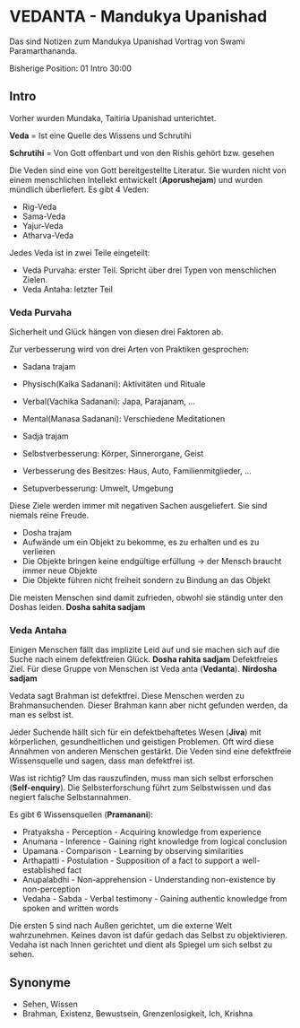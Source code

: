 # VEDANTA - Mandukya Upanishad

Das sind Notizen zum Mandukya Upanishad Vortrag von Swami Paramarthananda. 

Bisherige Position: 01 Intro 30:00 

## Intro

Vorher wurden Mundaka, Taitiria Upanishad unterichtet.

**Veda** = Ist eine Quelle des Wissens und Schrutihi

**Schrutihi** = Von Gott offenbart und von den Rishis gehört bzw. gesehen

Die Veden sind eine von Gott bereitgestellte Literatur. Sie wurden nicht von einem menschlichen Intellekt entwickelt (**Aporushejam**) und wurden mündlich überliefert. Es gibt 4 Veden:

- Rig-Veda
- Sama-Veda
- Yajur-Veda
- Atharva-Veda

Jedes Veda ist in zwei Teile eingeteilt:

- Veda Purvaha: erster Teil. Spricht über drei Typen von menschlichen Zielen. 
- Veda Antaha: letzter Teil

### Veda Purvaha

Sicherheit und Glück hängen von diesen drei Faktoren ab.

Zur verbesserung wird von drei Arten von Praktiken gesprochen:

- Sadana trajam
 - Physisch(Kaika Sadanani): Aktivitäten und Rituale 
 - Verbal(Vachika Sadanani): Japa, Parajanam, ...
 - Mental(Manasa Sadanani): Verschiedene Meditationen

- Sadja trajam
 - Selbstverbesserung: Körper, Sinnerorgane, Geist 
 - Verbesserung des Besitzes: Haus, Auto, Familienmitglieder, ...
 - Setupverbesserung: Umwelt, Umgebung

Diese Ziele werden immer mit negativen Sachen ausgeliefert. Sie sind niemals reine Freude. 

- Dosha trajam
 - Aufwände um ein Objekt zu bekomme, es zu erhalten und es zu verlieren
 - Die Objekte bringen keine endgültige erfüllung -> der Mensch braucht immer neue Objekte
 - Die Objekte führen nicht freiheit sondern zu Bindung an das Objekt

Die meisten Menschen sind damit zufrieden, obwohl sie ständig unter den Doshas leiden. **Dosha sahita sadjam**

### Veda Antaha

Einigen Menschen fällt das implizite Leid auf und sie machen sich auf die Suche nach einem defektfreien Glück. **Dosha rahita sadjam** Defektfreies Ziel. Für diese Gruppe von Menschen ist Veda anta (**Vedanta**). **Nirdosha sadjam**

Vedata sagt Brahman ist defektfrei. Diese Menschen werden zu Brahmansuchenden.
Dieser Brahman kann aber nicht gefunden werden, da man es selbst ist.

Jeder Suchende hällt sich für ein defektbehaftetes Wesen (**Jiva**) mit körperlichen, gesundheitlichen und geistigen Problemen. Oft wird diese Annahmen von anderen Menschen gestärkt. Die Veden sind eine defektfreie Wissensquelle und sagen, dass man defektfrei ist.

Was ist richtig? Um das rauszufinden, muss man sich selbst erforschen (**Self-enquiry**). Die Selbsterforschung führt zum Selbstwissen und das negiert falsche Selbstannahmen.

Es gibt 6 Wissensquellen (**Pramanani**):

- Pratyaksha - Perception - Acquiring knowledge from experience
- Anumana - Inference - Gaining right knowledge from logical conclusion
- Upamana - Comparison - Learning by observing similarities
- Arthapatti - Postulation - Supposition of a fact to support a well-established fact
- Anupalabdhi - Non-apprehension - Understanding non-existence by non-perception
- Vedaha - Sabda - Verbal testimony - Gaining authentic knowledge from spoken and written words 


Die ersten 5 sind nach Außen gerichtet, um die externe Welt wahrzunehmen. Keines davon ist dafür gedach das Selbst zu objektivieren. Vedaha ist nach Innen gerichtet und dient als Spiegel um sich selbst zu sehen.

## Synonyme

- Sehen, Wissen
- Brahman, Existenz, Bewustsein, Grenzenlosigkeit, Ich, Krishna